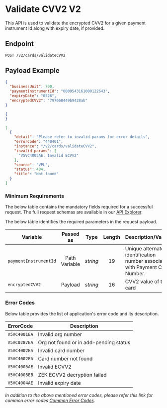 # Validate CVV2 V2

This API is used to validate the encrypted CVV2 for a given payment instrument Id along with expiry date, if provided.

## Endpoint

`POST /v2/cards/validateCVV2`

## Payload Example

<!--
type: tab
titles: Request, Response, Error
-->

```json
{
  "businessUnit": 700,
  "paymentInstrumentId": "0009543161000122643",
  "expiryDate": "0526",
  "encryptedCVV2": "797668449b9428ab"
}

```

<!--
type: tab
-->

```json
{
}
```

<!--
type: tab
-->

```json
[
  {
    "detail": "Please refer to invalid-params for error details",
    "errorCode": "440401",
    "instance": "/v2/cards/validateCVV2",
    "invalid-params": [
      "V5VC4005AE: Invalid ECVV2"
    ],
    "source": "VPL",
    "status": 404,
    "title": "Not found"
  }
]
```

<!-- type: tab-end -->

### Minimum Requirements

The below table contains the mandatory fields required for a successful request. The full request schemas are available in our [API Explorer](../api/?type=post&path=/v2/cards/validateCVV2).

The below table identifies the required parameters in the request payload.

| Variable | Passed as | Type | Length | Description/Values |
| -------- | :-------: | :--: | :------------: | ------------------ |
| `paymentInstrumentId` | Path Variable | *string* | 19 | Unique alternate identification number associated with Payment Card Number. |
| `encryptedCVV2` | Payload | *string* | 16 | CVV2 value of the card |


### Error Codes

Below table provides the list of application's error code and its description.

| ErrorCode |  Description |
| --------  | ------------------ |
|`V5VC4001EA` | Invalid org number |
|`V5VC0287EA` | Org not found or in add-pending status |
|`V5VC4002EA` | Invalid card number |
|`V5VC4002EA` | Card number not found |
|`V5VC4005AE` | Invalid ECVV2 |
|`V5VC4005EB` | ZEK ECVV2 decryption failed |
|`V5VC4004AE` | Invalid expiry date |

*In addition to the above mentioned error codes, please refer this link for common error codes [Common Error Codes](?path=docs/Common_Error_Code.md).*
